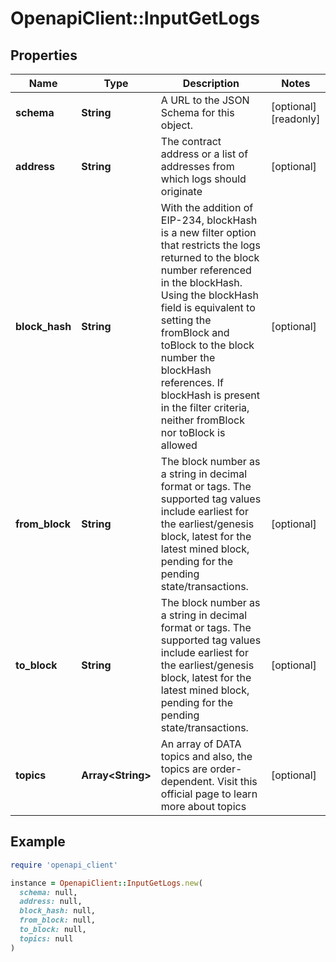 # OpenapiClient::InputGetLogs

## Properties

| Name | Type | Description | Notes |
| ---- | ---- | ----------- | ----- |
| **schema** | **String** | A URL to the JSON Schema for this object. | [optional][readonly] |
| **address** | **String** | The contract address or a list of addresses from which logs should originate | [optional] |
| **block_hash** | **String** | With the addition of EIP-234, blockHash is a new filter option that restricts the logs returned to the block number referenced in the blockHash. Using the blockHash field is equivalent to setting the fromBlock and toBlock to the block number the blockHash references. If blockHash is present in the filter criteria, neither fromBlock nor toBlock is allowed | [optional] |
| **from_block** | **String** | The block number as a string in decimal format or tags. The supported tag values include earliest for the earliest/genesis block, latest for the latest mined block, pending for the pending state/transactions. | [optional] |
| **to_block** | **String** | The block number as a string in decimal format or tags. The supported tag values include earliest for the earliest/genesis block, latest for the latest mined block, pending for the pending state/transactions. | [optional] |
| **topics** | **Array&lt;String&gt;** | An array of DATA topics and also, the topics are order-dependent. Visit this official page to learn more about topics | [optional] |

## Example

```ruby
require 'openapi_client'

instance = OpenapiClient::InputGetLogs.new(
  schema: null,
  address: null,
  block_hash: null,
  from_block: null,
  to_block: null,
  topics: null
)
```

